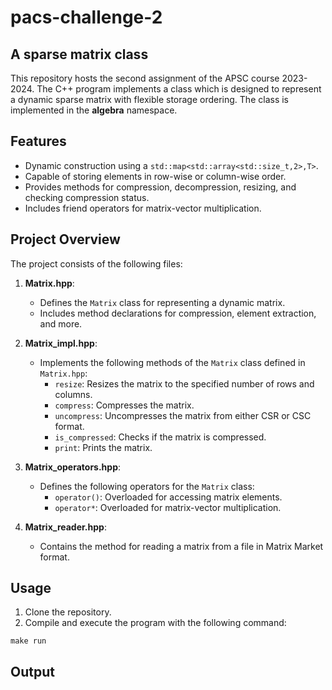 # pacs-challenge-2

## A sparse matrix class

This repository hosts the second assignment of the APSC course 2023-2024.
The C++ program implements a class which is designed to represent a dynamic sparse matrix with flexible storage ordering. The class is implemented in the **algebra** namespace.

## Features

- Dynamic construction using a `std::map<std::array<std::size_t,2>,T>`.
- Capable of storing elements in row-wise or column-wise order.
- Provides methods for compression, decompression, resizing, and checking compression status.
- Includes friend operators for matrix-vector multiplication.

## Project Overview

The project consists of the following files:

1. **Matrix.hpp**:
   - Defines the `Matrix` class for representing a dynamic matrix.
   - Includes method declarations for compression, element extraction, and more.

2. **Matrix_impl.hpp**:
   - Implements the following methods of the `Matrix` class defined in `Matrix.hpp`:
     - `resize`: Resizes the matrix to the specified number of rows and columns.
     - `compress`: Compresses the matrix.
     - `uncompress`: Uncompresses the matrix from either CSR or CSC format.
     - `is_compressed`: Checks if the matrix is compressed.
     - `print`: Prints the matrix.

3. **Matrix_operators.hpp**:
   - Defines the following operators for the `Matrix` class:
     - `operator()`: Overloaded for accessing matrix elements.
     - `operator*`: Overloaded for matrix-vector multiplication.

4. **Matrix_reader.hpp**:
   - Contains the method for reading a matrix from a file in Matrix Market format.

## Usage

1. Clone the repository.
4. Compile and execute the program with the following command:

```
make run
```

## Output

